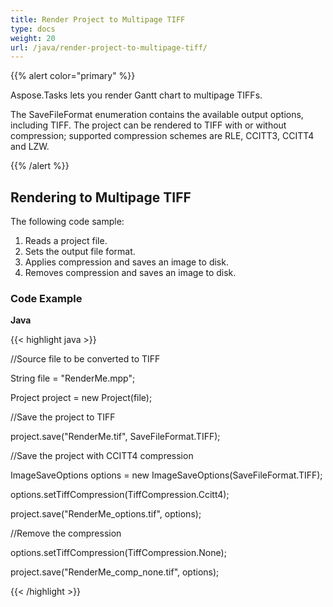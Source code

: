 ```yaml
---
title: Render Project to Multipage TIFF
type: docs
weight: 20
url: /java/render-project-to-multipage-tiff/
---
```


{{% alert color="primary" %}} 

Aspose.Tasks lets you render Gantt chart to multipage TIFFs.

The SaveFileFormat enumeration contains the available output options, including TIFF. The project can be rendered to TIFF with or without compression; supported compression schemes are RLE, CCITT3, CCITT4 and LZW.

{{% /alert %}} 
## **Rendering to Multipage TIFF**
The following code sample:

1. Reads a project file.
2. Sets the output file format.
3. Applies compression and saves an image to disk.
4. Removes compression and saves an image to disk.
### **Code Example**
**Java**

{{< highlight java >}}

 //Source file to be converted to TIFF

String file = "RenderMe.mpp";

Project project = new Project(file);

//Save the project to TIFF

project.save("RenderMe.tif", SaveFileFormat.TIFF);

//Save the project with CCITT4 compression

ImageSaveOptions options = new ImageSaveOptions(SaveFileFormat.TIFF);

options.setTiffCompression(TiffCompression.Ccitt4);

project.save("RenderMe_options.tif", options);

//Remove the compression

options.setTiffCompression(TiffCompression.None);

project.save("RenderMe_comp_none.tif", options);

{{< /highlight >}}
